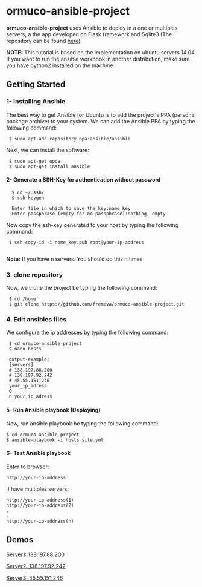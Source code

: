 # ormuco-ansible-project


**ormuco-ansible-project** uses Ansible to deploy in a one or multiples servers, a the app developed on Flask framework and Sqlite3 (The repository can be found [here](https://github.com/fremeva/ormuco-flask-app.git)).



**NOTE:** This tutorial is based on the implementation on ubuntu servers 14.04. If you want to run the ansible workbook in another distribution, make sure you have python2 installed on the machine

## Getting Started

### 1- Installing Ansible

The best way to get Ansible for Ubuntu is to add the project's PPA (personal package archive) to your system. We can add the Ansible PPA by typing the following command:

```
 $ sudo apt-add-repository ppa:ansible/ansible
```
Next, we can install the software:

```
 $ sudo apt-get upda
 $ sudo apt-get install ansible
```

#### 2- Generate a SSH-Key for authentication without password

```
  $ cd ~/.ssh/
  $ ssh-keygen 
  
  Enter file in which to save the key:name_key
  Enter passphrase (empty for no passphrase):nothing, empty

```
Now copy the ssh-key generated to your host by typing the following command:

```
 $ ssh-copy-id -i name_key.pub root@your-ip-address  
 
```

**Nota:** If you have n servers. You should do this n times 

### 3. clone repository

Now, we clone the project be typing the following command:

```
 $ cd /home
 $ git clone https://github.com/fremeva/ormuco-ansible-project.git

```
 ### 4. Edit ansibles files
 
 We configure the ip addresses by typing the following command:
 
 ```
  $ cd ormuco-ansible-project
  $ nano hosts
  
  output-example:
  [servers]
  # 138.197.88.200 
  # 138.197.92.242
  # 45.55.151.246
  your_ip_adress
  O
  n your_ip_adress
 
 ```
 
 #### 5- Run Ansible playbook (Deploying)
 
 Now, run ansible playbook be typing the following command:
 
 ```
 $ cd ormuco-ansible-project
 $ ansible-playbook -i hosts site.yml
 
 ```
#### 6- Test Ansible playbook

Enter to browser:

 ```
 http://your-ip-address
 
 ```
 if have multiples servers:

 ```
 http://your-ip-address(1)
 http://your-ip-address(2)
 .
 .
 http://your-ip-address(n)
 
 ```
 
 ## Demos
 
 [Server1: 138.197.88.200 ](http://138.197.88.200/)
 
 [Server2: 138.197.92.242](http://138.197.92.242/)
 
 [Server3: 45.55.151.246](http://45.55.151.246/)
 
 
